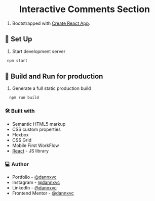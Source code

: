 <h1 align="center">Interactive Comments Section</h1>
<!-- 
<p align="center">Live Site <a href="https://danna.pages.dev/">Here</a>.</p> -->

1. Bootstrapped with [Create React App](https://github.com/facebook/create-react-app).


## 👾 Set Up

1. Start development server

  ```sh
   npm start
   ```


## 👾 Build and Run for production
1. Generate a full static production build

 ```sh
   npm run build
   ```

### 🛠 Built with

- Semantic HTML5 markup
- CSS custom properties
- Flexbox
- CSS Grid
- Mobile First WorkFlow
- [React](https://reactjs.org/) - JS library

### 💻 Author

- Portfolio - [@dannxvc](https://danna.pages.dev/)
- Instagram - [@dannxvc](https://www.instagram.com/dannxvc/)
- LinkedIn - [@dannxvc](https://www.linkedin.com/in/dannxvc/)
- Frontend Mentor - [@dannxvc](https://www.frontendmentor.io/profile/dannxvc)

